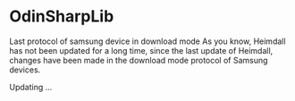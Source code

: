 # OdinSharpLib
Last protocol of samsung device in download mode
As you know, Heimdall has not been updated for a long time, since the last update of Heimdall, changes have been made in the download mode protocol of Samsung devices.

Updating ...
